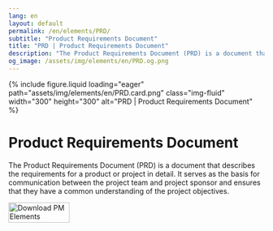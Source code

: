 ```yaml
---
lang: en
layout: default
permalink: /en/elements/PRD/
subtitle: "Product Requirements Document"
title: "PRD | Product Requirements Document"
description: "The Product Requirements Document (PRD) is a document that describes the requirements for a product or project in detail. It serves as the basis for communication between the project team and project sponsor and ensures that they have a common understanding of the project objectives."
og_image: /assets/img/elements/en/PRD.og.png
---
```


{% include figure.liquid loading="eager" path="assets/img/elements/en/PRD.card.png" class="img-fluid" width="300" height="300" alt="PRD | Product Requirements Document" %}

# Product Requirements Document

The Product Requirements Document (PRD) is a document that describes the requirements for a product or project in detail. It serves as the basis for communication between the project team and project sponsor and ensures that they have a common understanding of the project objectives.

<a href="https://apps.apple.com/app/apple-store/id6738084498?pt=127441684&ct=website&mt=8">
  <img src="{{ "assets/img/en/appstore.png" | relative_url }}" width="120" height="40" alt="Download PM Elements">
</a>
